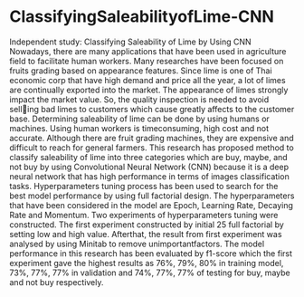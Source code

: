 # ClassifyingSaleabilityofLime-CNN
Independent study: Classifying Saleability of Lime by Using CNN 
Nowadays, there are many applications that have been used in agriculture field to
facilitate human workers. Many researches have been focused on fruits grading based on
appearance features. Since lime is one of Thai economic corp that have high demand and
price all the year, a lot of limes are continually exported into the market. The appearance of
limes strongly impact the market value. So, the quality inspection is needed to avoid selling bad limes to customers which cause greatly affects to the customer base. Determining saleability of lime can be done by using humans or machines. Using human workers is timeconsuming, high cost and not accurate. Although there are fruit grading machines, they are expensive and difficult to reach for general farmers. This research has proposed method to classify saleability of lime into three categories which are buy, maybe, and not buy by using Convolutional Neural Network (CNN) because it is a deep neural network that has high performance in terms of images classification tasks. Hyperparameters tuning process has been used to search for the best model performance by using full factorial design. The hyperparameters that have been considered in the model are Epoch, Learning Rate, Decaying Rate and Momentum. Two experiments of hyperparameters tuning were constructed. The first experiment constructed by initial 25 full factorial by setting low and high value. Afterthat, the result from first experiment was analysed by using Minitab to remove unimportantfactors. The model performance in this research has been evaluated by f1-score which the first experiment gave the highest results as 76%, 79%, 80% in training model, 73%, 77%, 77% in validation and 74%, 77%, 77% of testing for buy, maybe and not buy respectively.
